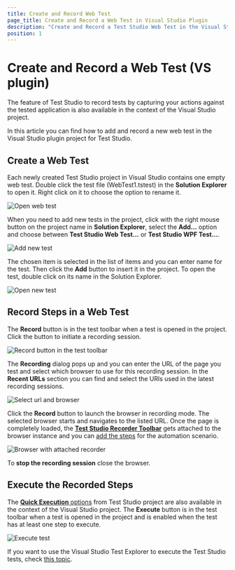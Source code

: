 ```yaml
---
title: Create and Record Web Test
page_title: Create and Record a Web Test in Visual Studio Plugin
description: "Create and Record a Test Studio Web Test in the Visual Studio plugin."
position: 1
---
```

# Create and Record a Web Test (VS plugin)

The feature of Test Studio to record tests by capturing your actions against the tested application is also available in the context of the Visual Studio project.

In this article you can find how to add and record a new web test in the Visual Studio plugin project for Test Studio.

## Create a Web Test

Each newly created Test Studio project in Visual Studio contains one empty web test. Double click the test file (WebTest1.tstest) in the __Solution Explorer__ to open it. Right click on it to choose the option to rename it.

![Open web test](/img/general-information/create-test-vsplugin/web-test/open-test.png)

When you need to add new tests in the project, click with the right mouse button on the project name in __Solution Explorer__, select the __Add...__ option and choose between __Test Studio Web Test...__ or __Test Studio WPF Test...__.

![Add new test](/img/general-information/create-test-vsplugin/web-test/add-new-test.png)

The chosen item is selected in the list of items and you can enter name for the test. Then click the __Add__ button to insert it in the project. To open the test, double click on its name in the Solution Explorer.

![Open new test](/img/general-information/create-test-vsplugin/web-test/open-new-test.png)

## Record Steps in a Web Test

The __Record__ button is in the test toolbar when a test is opened in the project. Click the button to initiate a recording session.

![Record button in the test toolbar](/img/general-information/create-test-vsplugin/web-test/record-button.png)

The __Recording__ dialog pops up and you can enter the URL of the page you test and select which browser to use for this recording session. In the __Recent URLs__ section you can find and  select the URls used in the latest recording sessions.

![Select url and browser](/img/general-information/create-test-vsplugin/web-test/enter-url.png)

Click the __Record__ button to launch the browser in recording mode. The selected browser starts and navigates to the listed URL. Once the page is completely loaded, the <a href="/features/recorder/compact-recording-toolbar" target="_blank">__Test Studio Recorder Toolbar__</a> gets attached to the browser instance and you can <a href="/automated-tests/recording/overview#how-to-add-steps-in-the-test" target="_blank">add the steps</a> for the automation scenario.

![Browser with attached recorder][6]

To __stop the recording session__ close the browser.

## Execute the Recorded Steps

The <a href="/automated-tests/test-execution/quick-execution" target="_blank">__Quick Execution__ options</a> from Test Studio project are also available in the context of the Visual Studio project. The __Execute__ button is in the test toolbar when a test is opened in the project and is enabled when the test has at least one step to execute.

![Execute test](/img/general-information/create-test-vsplugin/web-test/execute-test.png)

If you want to use the Visual Studio Test Explorer to execute the Test Studio tests, check <a href="/automated-tests/vs-plugin/vs-test-explorer" target="_blank">this topic</a>.

[1]: /img/general-information/create-test-vsplugin/web-test/fig1.png
[2]: /img/general-information/create-test-vsplugin/web-test/fig2.png
[3]: /img/general-information/create-test-vsplugin/web-test/fig3.png
[4]: /img/general-information/create-test-vsplugin/web-test/fig4.png
[5]: /img/general-information/create-test-vsplugin/web-test/fig5.png
[6]: /img/general-information/create-test-vsplugin/web-test/fig6.png
[7]: /img/general-information/create-test-vsplugin/web-test/fig7.png
[11]: /img/general-information/create-test-vsplugin/wpf-test/fig11.png
[12]: /img/general-information/create-test-vsplugin/wpf-test/fig12.png